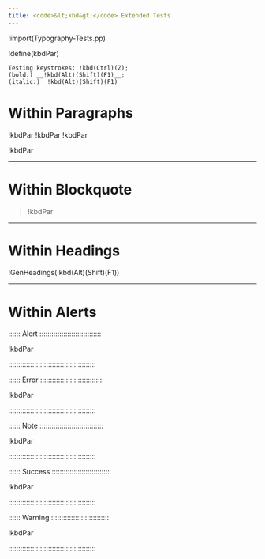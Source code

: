 ```yaml
---
title: <code>&lt;kbd&gt;</code> Extended Tests
---
```


!import(Typography-Tests.pp)

!define(kbdPar)
~~~~~~~~~~~~~~~~~~~~~~~~~~~~~~~~~~~~~~~~~~~~~~~~
Testing keystrokes: !kbd(Ctrl)(Z);
(bold:) __!kbd(Alt)(Shift)(F1)__;
(italic:) _!kbd(Alt)(Shift)(F1)_
~~~~~~~~~~~~~~~~~~~~~~~~~~~~~~~~~~~~~~~~~~~~~~~~

# Within Paragraphs

!kbdPar !kbdPar !kbdPar

!kbdPar

-------------------------------------------------------------------------------

# Within Blockquote

> !kbdPar

-------------------------------------------------------------------------------

# Within Headings

!GenHeadings(!kbd(Alt)(Shift)(F1))

-------------------------------------------------------------------------------

# Within Alerts

:::::: Alert :::::::::::::::::::::::::::::::

!kbdPar

::::::::::::::::::::::::::::::::::::::::::::

:::::: Error :::::::::::::::::::::::::::::::

!kbdPar

::::::::::::::::::::::::::::::::::::::::::::

:::::: Note ::::::::::::::::::::::::::::::::

!kbdPar

::::::::::::::::::::::::::::::::::::::::::::

:::::: Success :::::::::::::::::::::::::::::

!kbdPar

::::::::::::::::::::::::::::::::::::::::::::

:::::: Warning :::::::::::::::::::::::::::::

!kbdPar

::::::::::::::::::::::::::::::::::::::::::::
